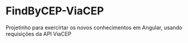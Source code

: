 # FindByCEP-ViaCEP

Projetinho para exercirtar os novos conhecimentos em Angular, usando requisições da API ViaCEP
